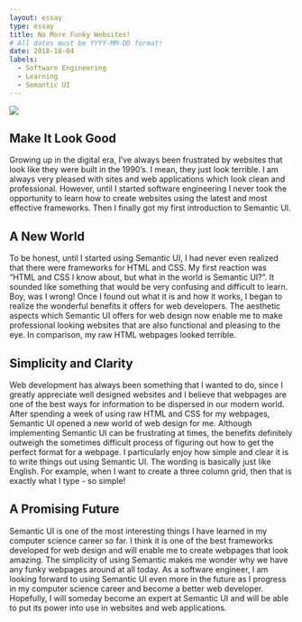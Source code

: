 ```yaml
---
layout: essay
type: essay
title: No More Funky Websites!
# All dates must be YYYY-MM-DD format!
date: 2018-10-04
labels:
  - Software Engineering
  - Learning
  - Semantic UI
---
```


<img class="ui small right spaced image" src="https://semantic-ui.com/images/examples/theming.png">

## Make It Look Good

Growing up in the digital era, I’ve always been frustrated by websites that look like they were built in the 1990’s. I mean, they just look terrible. I am always very pleased with sites and web applications which look clean and professional. However, until I started software engineering I never took the opportunity to learn how to create websites using the latest and most effective frameworks. Then I finally got my first introduction to Semantic UI.

## A New World

To be honest, until I started using Semantic UI, I had never even realized that there were frameworks for HTML and CSS. My first reaction was “HTML and CSS I know about, but what in the world is Semantic UI?”. It sounded like something that would be very confusing and difficult to learn. Boy, was I wrong! Once I found out what it is and how it works, I began to realize the wonderful benefits it offers for web developers. The aesthetic aspects which Semantic UI offers for web design now enable me to make professional looking websites that are also functional and pleasing to the eye. In comparison, my raw HTML webpages looked terrible. 

## Simplicity and Clarity

Web development has always been something that I wanted to do, since I greatly appreciate well designed websites and I believe that webpages are one of the best ways for information to be dispersed in our modern world. After spending a week of using raw HTML and CSS for my webpages, Semantic UI opened a new world of web design for me. Although implementing Semantic UI can be frustrating at times, the benefits definitely outweigh the sometimes difficult process of figuring out how to get the perfect format for a webpage. I particularly enjoy how simple and clear it is to write things out using Semantic UI. The wording is basically just like English. For example, when I want to create a three column grid, then that is exactly what I type - so simple!

## A Promising Future

Semantic UI is one of the most interesting things I have learned in my computer science career so far. I think it is one of the best frameworks developed for web design and will enable me to create webpages that look amazing. The simplicity of using Semantic makes me wonder why we have any funky webpages around at all today. As a software engineer, I am looking forward to using Semantic UI even more in the future as I progress in my computer science career and become a better web developer. Hopefully, I will someday become an expert at Semantic UI and will be able to put its power into use in websites and web applications.
